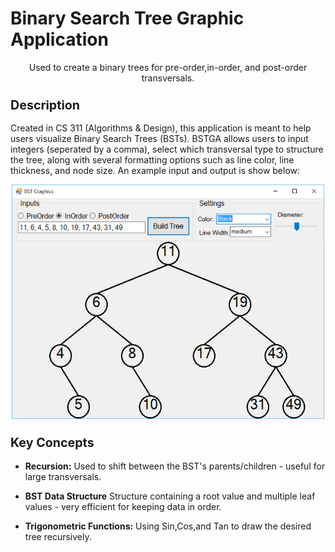 # Binary Search Tree Graphic Application
<p align="center">
Used to create a binary trees for pre-order,in-order, and post-order transversals.
</p>

<h3><b><big>Description</big></b></h3>
Created in CS 311 (Algorithms & Design), this application is meant to help users visualize Binary Search Trees (BSTs). BSTGA allows users to input integers (seperated by a comma), select which transversal type to structure the tree, along with several formatting options such as line color, line thickness, and node size. An example input and output is show below:
<p align="center">
<a href="https://raw.githubusercontent.com/xadamxk/Class-Work/master/BinarySearchTreeGraphicApplication/BSTGAScreenshot.png"><img src="https://raw.githubusercontent.com/xadamxk/Class-Work/master/BinarySearchTreeGraphicApplication/BSTGAScreenshot.png" width="500" height="375" title="BSTGA Screenshot" /></a>
</p>

<h3><b><big>Key Concepts</big></b></h3>
<ul><li><b>Recursion:</b> Used to shift between the BST's parents/children - useful for large transversals.</li></ul>
<ul><li><b>BST Data Structure</b> Structure containing a root value and multiple leaf values - very efficient for keeping data in order.</li></ul>
<ul><li><b>Trigonometric Functions:</b> Using Sin,Cos,and Tan to draw the desired tree recursively.</li></ul>
